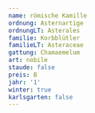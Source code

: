 ```yaml
---
name: römische Kamille
ordnung: Asternartige
ordnungLT: Asterales
familie: Korbblütler
familieLT: Asteraceae
gattung: Chamaemelum
art: nobile
staude: false
preis: B
jahr: '1'
winter: true
karlsgarten: false
---
```

